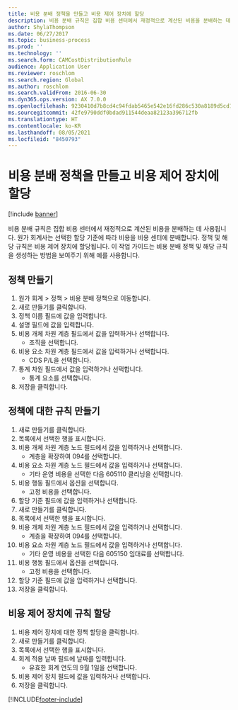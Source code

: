 ```yaml
---
title: 비용 분배 정책을 만들고 비용 제어 장치에 할당
description: 비용 분배 규칙은 집합 비용 센터에서 재정적으로 계산된 비용을 분배하는 데 사용됩니다.
author: ShylaThompson
ms.date: 06/27/2017
ms.topic: business-process
ms.prod: ''
ms.technology: ''
ms.search.form: CAMCostDistributionRule
audience: Application User
ms.reviewer: roschlom
ms.search.region: Global
ms.author: roschlom
ms.search.validFrom: 2016-06-30
ms.dyn365.ops.version: AX 7.0.0
ms.openlocfilehash: 9230410d7b8cd4c94fdab5465e542e16fd286c530a8189d5cd1eca825bb1faf4
ms.sourcegitcommit: 42fe9790ddf0bdad911544deaa82123a396712fb
ms.translationtype: HT
ms.contentlocale: ko-KR
ms.lasthandoff: 08/05/2021
ms.locfileid: "8450793"
---
```

# <a name="create-and-assign-a-cost-distribution-policy-to-a-cost-control-unit"></a>비용 분배 정책을 만들고 비용 제어 장치에 할당

[!include [banner](../../includes/banner.md)]

비용 분배 규칙은 집합 비용 센터에서 재정적으로 계산된 비용을 분배하는 데 사용됩니다. 원가 회계사는 선택한 할당 기준에 따라 비용을 비용 센터에 분배합니다. 정책 및 해당 규칙은 비용 제어 장치에 할당됩니다. 이 작업 가이드는 비용 분배 정책 및 해당 규칙을 생성하는 방법을 보여주기 위해 예를 사용합니다.


## <a name="create-a-policy"></a>정책 만들기
1. 원가 회계 > 정책 > 비용 분배 정책으로 이동합니다.
2. 새로 만들기를 클릭합니다.
3. 정책 이름 필드에 값을 입력합니다.
4. 설명 필드에 값을 입력합니다.
5. 비용 개체 차원 계층 필드에서 값을 입력하거나 선택합니다.
    * 조직을 선택합니다.  
6. 비용 요소 차원 계층 필드에서 값을 입력하거나 선택합니다.
    * CDS P/L을 선택합니다.  
7. 통계 차원 필드에서 값을 입력하거나 선택합니다.
    * 통계 요소를 선택합니다.  
8. 저장을 클릭합니다.

## <a name="create-rules-for-the-policy"></a>정책에 대한 규칙 만들기
1. 새로 만들기를 클릭합니다.
2. 목록에서 선택한 행을 표시합니다.
3. 비용 개체 차원 계층 노드 필드에서 값을 입력하거나 선택합니다.
    * 계층을 확장하여 094를 선택합니다.  
4. 비용 요소 차원 계층 노드 필드에서 값을 입력하거나 선택합니다.
    * 기타 운영 비용을 선택한 다음 605110 클리닝을 선택합니다.  
5. 비용 행동 필드에서 옵션을 선택합니다.
    * 고정 비용을 선택합니다.  
6. 할당 기준 필드에 값을 입력하거나 선택합니다.
7. 새로 만들기를 클릭합니다.
8. 목록에서 선택한 행을 표시합니다.
9. 비용 개체 차원 계층 노드 필드에서 값을 입력하거나 선택합니다.
    * 계층을 확장하여 094를 선택합니다.  
10. 비용 요소 차원 계층 노드 필드에서 값을 입력하거나 선택합니다.
    * 기타 운영 비용을 선택한 다음 605150 임대료를 선택합니다.  
11. 비용 행동 필드에서 옵션을 선택합니다.
    * 고정 비용을 선택합니다.  
12. 할당 기준 필드에 값을 입력하거나 선택합니다.
13. 저장을 클릭합니다.

## <a name="assign-rules-to-a-cost-control-unit"></a>비용 제어 장치에 규칙 할당
1. 비용 제어 장치에 대한 정책 할당을 클릭합니다.
2. 새로 만들기를 클릭합니다.
3. 목록에서 선택한 행을 표시합니다.
4. 회계 적용 날짜 필드에 날짜를 입력합니다.
    * 유효한 회계 연도의 9월 1일을 선택합니다.  
5. 비용 제어 장치 필드에 값을 입력하거나 선택합니다.
6. 저장을 클릭합니다.



[!INCLUDE[footer-include](../../../includes/footer-banner.md)]